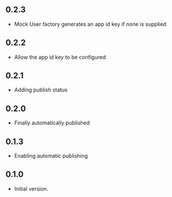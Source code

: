 ## 0.2.3

- Mock User factory generates an app id key if none is supplied

## 0.2.2

- Allow the app id key to be configured

## 0.2.1

- Adding publish status

## 0.2.0

- Finally automatically published

## 0.1.3

- Enabling automatic publishing

## 0.1.0

- Initial version.
